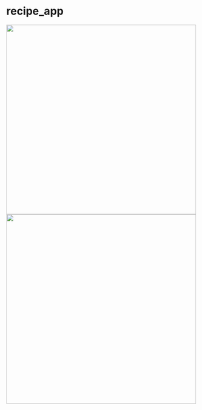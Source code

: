 # recipe_app

<img src="https://github.com/user-attachments/assets/699b2675-f3c5-4a7c-a8d1-5484f5b424e6" height="500">
<img src="https://github.com/user-attachments/assets/cd7fc2aa-c93a-4414-b967-7ed1ca1fe71a" height="500">
